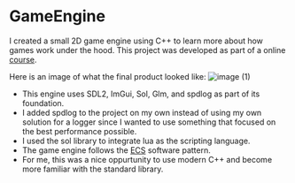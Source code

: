 # GameEngine
 
I created a small 2D game engine using C++ to learn more about how games work under the hood. This project was developed as part of a online [course](https://pikuma.com/courses/cpp-2d-game-engine-development).

Here is an image of what the final product looked like:
![image (1)](https://github.com/Marck-V/GameEngine/assets/42965997/a7338032-9f58-4c4e-89d6-e48f01460b7a)

- This engine uses SDL2, ImGui, Sol, Glm, and spdlog as part of its foundation.
- I added spdlog to the project on my own instead of using my own solution for a logger since I wanted to use something that focused on the best performance possible.
- I used the sol library to integrate lua as the scripting language.
- The game engine follows the [ECS](https://medium.com/source-true/why-is-entity-component-system-ecs-so-awesome-for-game-development-f554e1367c17) software pattern.
- For me, this was a nice oppurtunity to use modern C++ and become more familiar with the standard library.
